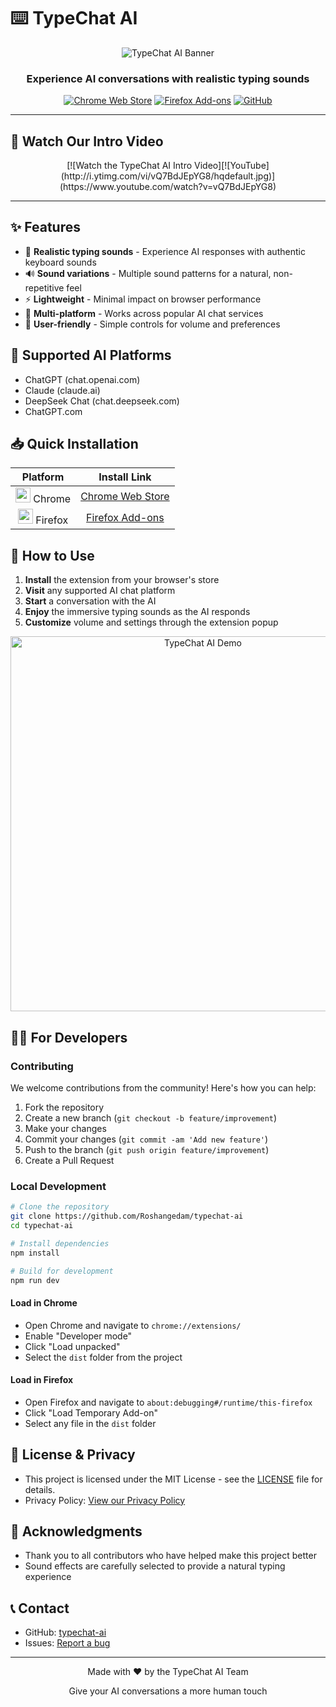 # ⌨️ TypeChat AI

<div align="center">
  
  ![TypeChat AI Banner](https://raw.githubusercontent.com/Roshangedam/TypeChat-AI/refs/heads/main/images/icon128.png)

  ### Experience AI conversations with realistic typing sounds

  [![Chrome Web Store](https://img.shields.io/badge/Chrome-Install-4285F4?style=for-the-badge&logo=google-chrome&logoColor=white)](https://chromewebstore.google.com/detail/typechat-ai/fbngahpjpgnkjdnmgnahkbpncdmocbmo)
  [![Firefox Add-ons](https://img.shields.io/badge/Firefox-Install-FF7139?style=for-the-badge&logo=firefox-browser&logoColor=white)](https://addons.mozilla.org/en-US/firefox/addon/typechat-ai/)
  [![GitHub](https://img.shields.io/badge/GitHub-Source-181717?style=for-the-badge&logo=github&logoColor=white)](https://github.com/Roshangedam/typechat-ai)

</div>

---

## 🎥 Watch Our Intro Video

<div align="center">
  [![Watch the TypeChat AI Intro Video][![YouTube](http://i.ytimg.com/vi/vQ7BdJEpYG8/hqdefault.jpg)](https://www.youtube.com/watch?v=vQ7BdJEpYG8)
</div>

---
## ✨ Features

- 🎯 **Realistic typing sounds** - Experience AI responses with authentic keyboard sounds
- 🔊 **Sound variations** - Multiple sound patterns for a natural, non-repetitive feel
- ⚡ **Lightweight** - Minimal impact on browser performance
- 🔌 **Multi-platform** - Works across popular AI chat services
- 🎨 **User-friendly** - Simple controls for volume and preferences

## 🤖 Supported AI Platforms

- ChatGPT (chat.openai.com)
- Claude (claude.ai)
- DeepSeek Chat (chat.deepseek.com)
- ChatGPT.com

## 📥 Quick Installation

<div align="center">

  | Platform | Install Link |
  |:--------:|:------------:|
  | <img src="https://raw.githubusercontent.com/alrra/browser-logos/master/src/chrome/chrome_48x48.png" width="24" /> Chrome | [Chrome Web Store](https://chromewebstore.google.com/detail/typechat-ai/fbngahpjpgnkjdnmgnahkbpncdmocbmo) |
  | <img src="https://raw.githubusercontent.com/alrra/browser-logos/master/src/firefox/firefox_48x48.png" width="24" /> Firefox | [Firefox Add-ons](https://addons.mozilla.org/en-US/firefox/addon/typechat-ai/) |

</div>

## 🔧 How to Use

1. **Install** the extension from your browser's store
2. **Visit** any supported AI chat platform
3. **Start** a conversation with the AI
4. **Enjoy** the immersive typing sounds as the AI responds
5. **Customize** volume and settings through the extension popup

<div align="center">
  <img src="https://user-images.githubusercontent.com/placeholder/typechat-demo.gif" alt="TypeChat AI Demo" width="600"/>
</div>

## 👩‍💻 For Developers

### Contributing

We welcome contributions from the community! Here's how you can help:

1. Fork the repository
2. Create a new branch (`git checkout -b feature/improvement`)
3. Make your changes
4. Commit your changes (`git commit -am 'Add new feature'`)
5. Push to the branch (`git push origin feature/improvement`)
6. Create a Pull Request

### Local Development

```bash
# Clone the repository
git clone https://github.com/Roshangedam/typechat-ai
cd typechat-ai

# Install dependencies
npm install

# Build for development
npm run dev
```

#### Load in Chrome
- Open Chrome and navigate to `chrome://extensions/`
- Enable "Developer mode"
- Click "Load unpacked"
- Select the `dist` folder from the project

#### Load in Firefox
- Open Firefox and navigate to `about:debugging#/runtime/this-firefox`
- Click "Load Temporary Add-on"
- Select any file in the `dist` folder

## 📜 License & Privacy

- This project is licensed under the MIT License - see the [LICENSE](LICENSE) file for details.
- Privacy Policy: [View our Privacy Policy](https://gist.github.com/3e490edbd1cb4e61c3c23455813534c4.git)

## 🙏 Acknowledgments

- Thank you to all contributors who have helped make this project better
- Sound effects are carefully selected to provide a natural typing experience

## 📞 Contact

- GitHub: [typechat-ai](https://github.com/Roshangedam/TypeChat-AI)
- Issues: [Report a bug](https://github.com/Roshangedam/typechat-ai/issues)

---

<div align="center">
  
  Made with ❤️ by the TypeChat AI Team
  
  <p>Give your AI conversations a more human touch</p>
  
</div>
